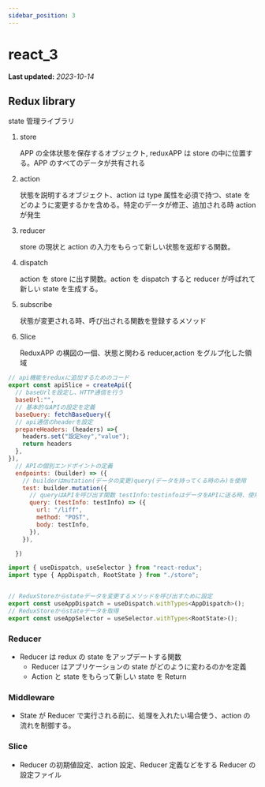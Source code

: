 ```yaml
---
sidebar_position: 3
---
```


# react_3

**Last updated:** _2023-10-14_

## Redux library

state 管理ライブラリ

1. store

   APP の全体状態を保存するオブジェクト, reduxAPP は store の中に位置する。APP のすべてのデータが共有される

2. action

   状態を説明するオブジェクト、action は type 属性を必須で持つ、state をどのように変更するかを含める。特定のデータが修正、追加される時 action が発生

3. reducer

   store の現状と action の入力をもらって新しい状態を返却する関数。

4. dispatch

   action を store に出す関数。action を dispatch すると reducer が呼ばれて新しい state を生成する。

5. subscribe

   状態が変更される時、呼び出される関数を登録するメソッド

6. Slice

   ReduxAPP の構図の一個、状態と関わる reducer,action をグルプ化した領域

```javascript
// api機能をreduxに追加するためのコード
export const apiSlice = createApi({
  // baseUrlを設定し、HTTP通信を行う
  baseUrl:"",
  // 基本的なAPIの設定を定義
  baseQuery: fetchBaseQuery({
  // api通信のheaderを設定
  prepareHeaders: (headers) =>{
    headers.set("設定key","value");
    return headers
  },
}),
  // APIの個別エンドポイントの定義
  endpoints: (builder) => ({
    // builderはmutation(データの変更)query(データを持ってくる時のみ)を使用
    test: builder.mutation({
      // queryはAPIを呼び出す関数 testInfo:testinfoはデータをAPIに送る時、使用するデータ
      query: (testInfo: testInfo) => ({
        url: "/liff",
        method: "POST",
        body: testInfo,
      }),
    }),

  })

```

```javascript
import { useDispatch, useSelector } from "react-redux";
import type { AppDispatch, RootState } from "./store";


// ReduxStoreからstateデータを変更するメソッドを呼び出すために設定
export const useAppDispatch = useDispatch.withTypes<AppDispatch>();
// ReduxStoreからstateデータを取得
export const useAppSelector = useSelector.withTypes<RootState>();

```

### Reducer

- Reducer は redux の state をアップデートする関数
  - Reducer はアプリケーションの state がどのように変わるのかを定義
  - Action と state をもらって新しい state を Return

### Middleware

- State が Reducer で実行される前に、処理を入れたい場合使う、action の流れを制御する。

### Slice

- Reducer の初期値設定、action 設定、Reducer 定義などをする Reducer の設定ファイル
